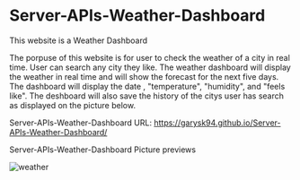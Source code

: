 # Server-APIs-Weather-Dashboard
This website is a Weather Dashboard

The porpuse of this website is for user to check the weather of a city in real time. User can search any city they like. The weather dashboard will 
display the weather in real time and will show the forecast for the next five days. The dashboard will display the date , "temperature", "humidity",
and "feels like". The deshboard will also save the history of the citys user has search as displayed on the picture below.

Server-APIs-Weather-Dashboard URL: https://garysk94.github.io/Server-APIs-Weather-Dashboard/

Server-APIs-Weather-Dashboard Picture previews

![weather](https://user-images.githubusercontent.com/117596796/212581418-528d69b8-752b-4cfe-87bf-8b2239536159.png)
